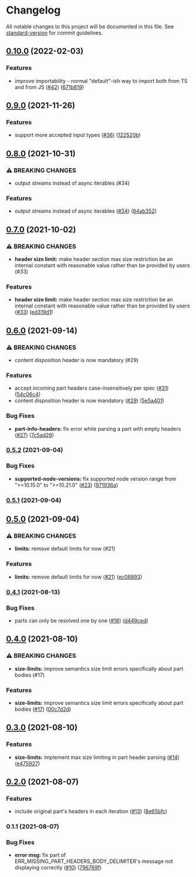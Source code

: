 # Changelog

All notable changes to this project will be documented in this file. See [standard-version](https://github.com/conventional-changelog/standard-version) for commit guidelines.

## [0.10.0](https://github.com/shtaif/multerator/compare/v0.9.0...v0.10.0) (2022-02-03)


### Features

* improve importability - normal "default"-ish way to import both from TS and from JS  ([#42](https://github.com/shtaif/multerator/issues/42)) ([671b819](https://github.com/shtaif/multerator/commit/671b8191733b7488c706ced35672eb40fb856148))

## [0.9.0](https://github.com/shtaif/multerator/compare/v0.8.0...v0.9.0) (2021-11-26)


### Features

* support more accepted input types ([#36](https://github.com/shtaif/multerator/issues/36)) ([122520b](https://github.com/shtaif/multerator/commit/122520bfbbc834a2965e7d47d543db6d4267b3d6))

## [0.8.0](https://github.com/shtaif/multerator/compare/v0.7.0...v0.8.0) (2021-10-31)


### ⚠ BREAKING CHANGES

* output streams instead of async iterables (#34)

### Features

* output streams instead of async iterables ([#34](https://github.com/shtaif/multerator/issues/34)) ([84ab352](https://github.com/shtaif/multerator/commit/84ab3520f8120ab3754906283dacc65a979e1b6c))

## [0.7.0](https://github.com/shtaif/multerator/compare/v0.6.0...v0.7.0) (2021-10-02)


### ⚠ BREAKING CHANGES

* **header size limit:** make header section max size restriction be an internal constant with reasonable value rather than be provided by users (#33)

### Features

* **header size limit:** make header section max size restriction be an internal constant with reasonable value rather than be provided by users ([#33](https://github.com/shtaif/multerator/issues/33)) ([ed319d1](https://github.com/shtaif/multerator/commit/ed319d14c072f8384c1a643d3b42848383ea889f))

## [0.6.0](https://github.com/shtaif/multerator/compare/v0.5.2...v0.6.0) (2021-09-14)


### ⚠ BREAKING CHANGES

* content disposition header is now mandatory (#29)

### Features

* accept incoming part headers case-insensitively per spec ([#31](https://github.com/shtaif/multerator/issues/31)) ([54c06c4](https://github.com/shtaif/multerator/commit/54c06c4fa0a5c57c3da6fc27a040cf504c7c7216))
* content disposition header is now mandatory ([#29](https://github.com/shtaif/multerator/issues/29)) ([5e5a401](https://github.com/shtaif/multerator/commit/5e5a4012c43e65fe240528ed31688d12509550c0))


### Bug Fixes

* **part-info-headers:** fix error while parsing a part with empty headers ([#27](https://github.com/shtaif/multerator/issues/27)) ([7c5ad26](https://github.com/shtaif/multerator/commit/7c5ad26f70607da41f3cda8e4223ca61f6dd7b31))

### [0.5.2](https://github.com/shtaif/multerator/compare/v0.5.1...v0.5.2) (2021-09-04)


### Bug Fixes

* **supported-node-versions:** fix supported node version range from ">=10.15.0" to ">=10.21.0" ([#23](https://github.com/shtaif/multerator/issues/23)) ([971936a](https://github.com/shtaif/multerator/commit/971936a3da298c86f2b506213afc0e5b6b16838f))

### [0.5.1](https://github.com/shtaif/multerator/compare/v0.5.0...v0.5.1) (2021-09-04)

## [0.5.0](https://github.com/shtaif/multerator/compare/v0.4.1...v0.5.0) (2021-09-04)


### ⚠ BREAKING CHANGES

* **limits:** remove default limits for now (#21)

### Features

* **limits:** remove default limits for now ([#21](https://github.com/shtaif/multerator/issues/21)) ([ec08893](https://github.com/shtaif/multerator/commit/ec08893ce5cfa5de7fbb999006d6bbfc55bf6fac))

### [0.4.1](https://github.com/shtaif/multerator/compare/v0.4.0...v0.4.1) (2021-08-13)


### Bug Fixes

* parts can only be resolved one by one ([#18](https://github.com/shtaif/multerator/issues/18)) ([d449ced](https://github.com/shtaif/multerator/commit/d449cedc376354c330433572b6ac24217614bd4a))

## [0.4.0](https://github.com/shtaif/multerator/compare/v0.3.0...v0.4.0) (2021-08-10)


### ⚠ BREAKING CHANGES

* **size-limits:** improve semantics size limit errors specifically about part bodies (#17)

### Features

* **size-limits:** improve semantics size limit errors specifically about part bodies ([#17](https://github.com/shtaif/multerator/issues/17)) ([00c7d2d](https://github.com/shtaif/multerator/commit/00c7d2d26ae2ede006c3cd96d9fc6a3dd6840784))

## [0.3.0](https://github.com/shtaif/multerator/compare/v0.2.0...v0.3.0) (2021-08-10)


### Features

* **size-limits:** implement max size limiting in part header parsing ([#14](https://github.com/shtaif/multerator/issues/14)) ([e475927](https://github.com/shtaif/multerator/commit/e47592714c2bf111d58b7d67bc364b7dc6ef7444))

## [0.2.0](https://github.com/shtaif/multerator/compare/v0.1.1...v0.2.0) (2021-08-07)


### Features

* include original part's headers in each iteration ([#13](https://github.com/shtaif/multerator/issues/13)) ([8e65bfc](https://github.com/shtaif/multerator/commit/8e65bfc63dcb717533f1ecc725772b65bf778340))

### 0.1.1 (2021-08-07)


### Bug Fixes

* **error msg:** fix part of ERR_MISSING_PART_HEADERS_BODY_DELIMITER's message not displaying correctly ([#10](https://github.com/shtaif/multerator/issues/10)) ([796769f](https://github.com/shtaif/multerator/commit/796769f6046574bc1d443399f0110c524b69274a))
